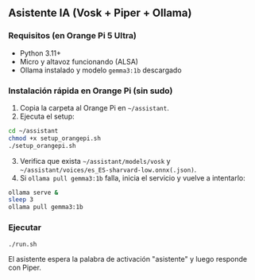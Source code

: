 ## Asistente IA (Vosk + Piper + Ollama)

### Requisitos (en Orange Pi 5 Ultra)
- Python 3.11+
- Micro y altavoz funcionando (ALSA)
- Ollama instalado y modelo `gemma3:1b` descargado

### Instalación rápida en Orange Pi (sin sudo)
1. Copia la carpeta al Orange Pi en `~/assistant`.
2. Ejecuta el setup:
```bash
cd ~/assistant
chmod +x setup_orangepi.sh
./setup_orangepi.sh
```
3. Verifica que exista `~/assistant/models/vosk` y `~/assistant/voices/es_ES-sharvard-low.onnx(.json)`.
4. Si `ollama pull gemma3:1b` falla, inicia el servicio y vuelve a intentarlo:
```bash
ollama serve &
sleep 3
ollama pull gemma3:1b
```

### Ejecutar
```bash
./run.sh
```

El asistente espera la palabra de activación "asistente" y luego responde con Piper.

